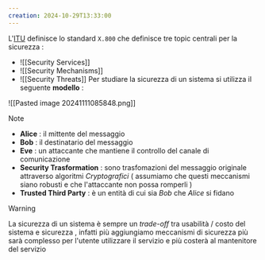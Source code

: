 ```yaml
---
creation: 2024-10-29T13:33:00
---
```

L'[ITU](https://www.itu.int/en/Pages/default.aspx) definisce lo standard `X.800` che definisce tre topic centrali per la sicurezza : 
+ ![[Security Services]]
+ ![[Security Mechanisms]]
+ ![[Security Threats]]
Per studiare la sicurezza di un sistema si utilizza il seguente **modello** : 

![[Pasted image 20241111085848.png]]

>[!note]
>+ **Alice** : il mittente del messaggio
>+ **Bob** : il destinatario del messaggio
>+ **Eve** : un attaccante che mantiene il controllo del canale di comunicazione
>+ **Security Trasformation** : sono trasfomazioni del messaggio originale attraverso algoritmi *Cryptografici* ( assumiamo che questi meccanismi siano robusti e che l'attaccante non possa romperli )
>+ **Trusted Third Party** : è un entità di cui sia *Bob* che *Alice* si fidano 

>[!warning] 
>
>La sicurezza di un sistema è sempre un *trade-off* tra usabilità / costo del sistema e sicurezza , infatti più aggiungiamo meccanismi di sicurezza più sarà complesso per l'utente utilizzare il servizio e più costerà al mantenitore del servizio 

